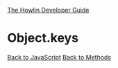 [The Howlin Developer Guide](/index.md)



Object.keys
===========

[Back to JavaScript](../index.md)
[Back to Methods](../methods.md)



